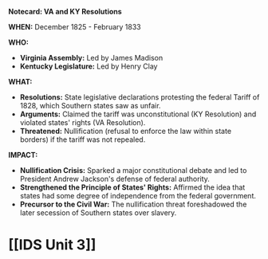**Notecard: VA and KY Resolutions**

**WHEN:** December 1825 - February 1833

**WHO:**

* **Virginia Assembly:** Led by James Madison
* **Kentucky Legislature:** Led by Henry Clay

**WHAT:**

* **Resolutions:** State legislative declarations protesting the federal Tariff of 1828, which Southern states saw as unfair.
* **Arguments:** Claimed the tariff was unconstitutional (KY Resolution) and violated states' rights (VA Resolution).
* **Threatened:** Nullification (refusal to enforce the law within state borders) if the tariff was not repealed.

**IMPACT:**

* **Nullification Crisis:** Sparked a major constitutional debate and led to President Andrew Jackson's defense of federal authority.
* **Strengthened the Principle of States' Rights:** Affirmed the idea that states had some degree of independence from the federal government.
* **Precursor to the Civil War:** The nullification threat foreshadowed the later secession of Southern states over slavery.
# [[IDS Unit 3]]